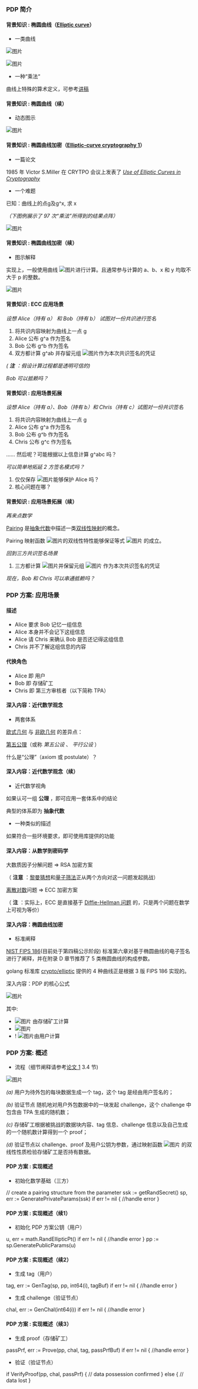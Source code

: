 ### **PDP 简介**

#### **背景知识 : 椭圆曲线（[Elliptic curve](http://mathworld.wolfram.com/EllipticCurve.html)）**

- 一类曲线

![图片](arch_img/pdp_detail/1.png)

![图片](arch_img/pdp_detail/2.png)

- 一种“乘法“

曲线上特殊的算术定义，可参考[讲稿](https://ecc2017.cs.ru.nl/slides/ecc2017school-castryck.pdf)

#### **背景知识 : 椭圆曲线（续）**

- 动态图示

![图片](arch_img/pdp_detail/3.png)

#### **背景知识 : 椭圆曲线加密（[Elliptic-curve cryptography 1](https://en.wikipedia.org/wiki/Elliptic-curve_cryptography)）**

- 一篇论文

1985 年 Victor S.Miller 在 CRYTPO 会议上发表了 [*Use of Elliptic Curves in Cryptography*](https://link.springer.com/chapter/10.1007/3-540-39799-X_31)

- 一个难题

已知：曲线上的点g及g^x, 求 x

*（下图例展示了 97 次“乘法”所得到的结果点阵）*

![图片](arch_img/pdp_detail/4.png)



#### **背景知识 : 椭圆曲线加密（续）**

- 图示解释

实现上，一般使用曲线 ![图片](arch_img/pdp_detail/5.png)进行计算。且通常参与计算的 a、b、x 和 y 均取不大于 p 的整数。

![图片](arch_img/pdp_detail/6.png)



#### **背景知识 : ECC 应用场景**

*设想 Alice（持有 a） 和 Bob（持有 b） 试图对一份共识进行签名*

1. 将共识内容映射为曲线上一点 g
2. Alice 公布 g^a 作为签名
3. Bob 公布 g^b 作为签名
4. 双方都计算 g^ab 并存留元组 ![图片](arch_img/pdp_detail/7.png)作为本次共识签名的凭证

*(* ***注*** *：假设计算过程都是透明可信的)*

*Bob 可以抵赖吗？*

#### **背景知识 : 应用场景拓展**

*设想 Alice（持有 a）、Bob（持有 b）和 Chris（持有 c）试图对一份共识签名*

1. 将共识内容映射为曲线上一点 g
2. Alice 公布 g^a 作为签名
3. Bob 公布 g^b 作为签名
4. Chris 公布 g^c 作为签名

…… 然后呢？可能根据以上信息计算 g^abc 吗？

*可以简单地拓延 2 方签名模式吗？*

1. 仅仅保存 ![图片](arch_img/pdp_detail/8.png)能够保护 Alice 吗？
2. 核心问题在哪？

#### **背景知识 : 应用场景拓展（续）**

*再来点数学*

[Pairing](https://en.wikipedia.org/wiki/Pairing) 是[抽象代数](https://zh.wikipedia.org/wiki/抽象代数)中描述一类[双线性映射](https://en.wikipedia.org/wiki/Bilinear_map)的概念。

Pairing 映射函数 ![图片](arch_img/pdp_detail/9.png)的双线性特性能够保证等式 ![图片](arch_img/pdp_detail/10.png) 的成立。

*回到三方共识签名场景*

1. 三方都计算 ![图片](arch_img/pdp_detail/11.png)并保留元组 ![图片](arch_img/pdp_detail/12.png) 作为本次共识签名的凭证

*现在，Bob 和 Chris 可以串通抵赖吗？*

### PDP 方案: 应用场景

#### **描述**

- Alice 要求 Bob 记忆一组信息
- Alice 本身并不会记下这组信息
- Alice 请 Chris 来确认 Bob 是否还记得这组信息
- Chris 并不了解这组信息的内容

#### **代换角色**

- Alice 即 用户
- Bob 即 存储矿工
- Chris 即 第三方审核者（以下简称 TPA）

#### **深入内容：近代数学观念**

- 两套体系

[欧式几何](https://en.wikipedia.org/wiki/Euclidean_geometry) 与 [非欧几何](https://en.wikipedia.org/wiki/Non-Euclidean_geometry) 的差异点：

[第五公理](https://en.wikipedia.org/wiki/Parallel_postulate)（或称 *第五公设* 、 *平行公设* ）

什么是“公理”（axiom 或 postulate）？

#### **深入内容：近代数学观念（续）**

- 近代数学视角

如果认可一组 **公理** ，即可应用一套体系中的结论

典型的体系即为 **抽象代数**

- 一种类似的描述

如果符合一些环境要求，即可使用库提供的功能

#### **深入内容：从数学到密码学**

大数质因子分解问题 => RSA 加密方案

（ **注意** ：[黎曼猜想](https://en.wikipedia.org/wiki/Riemann_hypothesis)和[量子筛法](https://en.wikipedia.org/wiki/Shor's_algorithm)正从两个方向对这一问题发起挑战）

[离散对数](https://en.wikipedia.org/wiki/Discrete_logarithm)问题 => ECC 加密方案

（ **注** ：实际上，ECC 是直接基于 [Diffie-Hellman 问题](https://en.wikipedia.org/wiki/Diffie–Hellman_problem) 的，只是两个问题在数学上可视为等价）

#### **深入内容：椭圆曲线加密**

- 标准阐释

[NIST FIPS 186](https://csrc.nist.gov/publications/detail/fips/186/4/final)(目前处于第四稿公示阶段) 标准第六章对基于椭圆曲线的电子签名进行了阐释，并在附录 D 章节推荐了 5 类椭圆曲线的构成参数。

golang 标准库 [crypto/elliptic](https://golang.org/pkg/crypto/elliptic/) 提供的 4 种曲线正是根据 3 版 FIPS 186 实现的。

深入内容：PDP 的核心公式

 ![图片](arch_img/pdp_detail/13.png)

其中:

-  ![图片](arch_img/pdp_detail/14.png) 由存储矿工计算
-  ![图片](arch_img/pdp_detail/15.png)
- ! ![图片](arch_img/pdp_detail/16.png)由用户计算

### PDP 方案: 概述

- 流程（细节阐释请参考[论文 1](https://doi.org/10.1109/TC.2011.245) 3.4 节)

 ![图片](arch_img/pdp_detail/17.png)
 
*(a)* 用户为待外包的每块数据生成一个 tag，这个 tag 是经由用户签名的；

*(b)* 验证节点 随机地对用户外包数据中的一块发起 challenge，这个 challenge 中包含由 TPA 生成的随机数；

*(c)* 存储矿工根据被挑战的数据块内容、tag 信息、challenge 信息以及自己生成的一个随机数计算得到一个 proof；

*(d)* 验证节点以 challenge、proof 及用户公钥为参数，通过映射函数  ![图片](arch_img/pdp_detail/18.png) 的双线性性质检验存储矿工是否持有数据。

#### **PDP 方案 : 实现概述**

- 初始化数学基础（三方）

// create a pairing structure from the parameter ssk := getRandSecret() sp, err := GeneratePrivateParams(ssk) if err != nil { //handle error }

#### **PDP 方案 : 实现概述（续1）**

- 初始化 PDP 方案公钥（用户）

u, err = math.RandEllipticPt() if err != nil { //handle error } pp := sp.GeneratePublicParams(u)

#### **PDP 方案 : 实现概述（续2）**

- 生成 tag（用户）

tag, err := GenTag(sp, pp, int64(i), tagBuf) if err != nil { //handle error }

- 生成 challenge（验证节点）

chal, err := GenChal(int64(i)) if err != nil { //handle error }

#### **PDP 方案 : 实现概述（续3）**

- 生成 proof（存储矿工）

passPrf, err := Prove(pp, chal, tag, passPrfBuf) if err != nil { //handle error }

- 验证（验证节点）

if VerifyProof(pp, chal, passPrf) { // data possession confirmed } else { // data lost }